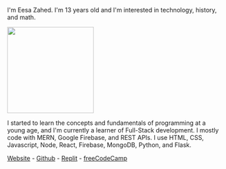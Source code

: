 I'm Eesa Zahed. I'm 13 years old and I'm interested in technology, history, and math.

<img height="200" src="https://github-readme-stats.vercel.app/api?username=eesazahed&include_all_commits=true&show_icons=true&theme=dark" />

I started to learn the concepts and fundamentals of programming at a young age, and I'm currently a learner of Full-Stack development. I mostly code with MERN, Google Firebase, and REST APIs. I use HTML, CSS, Javascript, Node, React, Firebase, MongoDB, Python, and Flask.

[Website](https://eesa.zahed.ca) - [Github](https://github.com/eesazahed) - [Replit](https://replit.com/@eesazahed) - [freeCodeCamp](https://forum.freecodecamp.org/u/eesa/)
